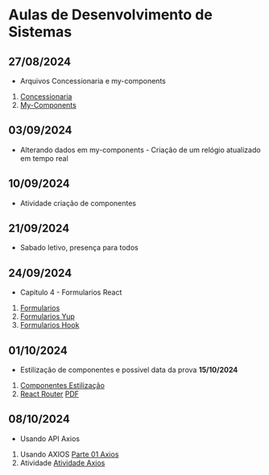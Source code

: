 # Aulas de Desenvolvimento de Sistemas 

## 27/08/2024
- Arquivos Concessionaria e my-components
1. [Concessionaria](./concessionaria/)
2. [My-Components](./my-components/)


## 03/09/2024
- Alterando dados em my-components - Criação de um relógio atualizado em tempo real 

## 10/09/2024
- Atividade criação de componentes

## 21/09/2024
- Sabado letivo, presença para todos 

## 24/09/2024
- Capitulo 4 - Formularios React 
1. [Formularios](./formularios/)
2. [Formularios Yup](./form-yup)
3. [Formularios Hook](./form-hook)


## 01/10/2024
- Estilização de componentes e possivel data da prova **15/10/2024**
1. [Componentes Estilização](./componentes-react/)
2. [React Router](./router-react/)  [PDF](./__Atividades/Capítulo%208_%20Introdução%20ao%20React%20Router_%20Navegação%20entre%20páginas%20e%20configuração%20de%20rotas.pdf)

## 08/10/2024
- Usando API Axios
1. Usando AXIOS [Parte 01 Axios](./axios/) 
2. Atividade [Atividade Axios](./atividadeApiHook/)
